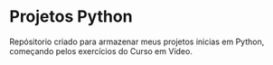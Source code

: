 # Projetos Python

Repósitorio criado para armazenar meus projetos inicias em Python, começando pelos exercícios do Curso em Vídeo.
